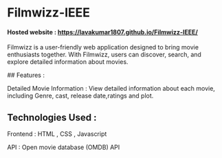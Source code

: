 # Filmwizz-IEEE

#### Hosted website : https://lavakumar1807.github.io/Filmwizz-IEEE/

<p>Filmwizz is a user-friendly web application designed to bring movie enthusiasts together. With Filmwizz, users can discover, search, and explore detailed information about movies.</p>
## Features :
<p> Detailed Movie Information : View detailed information about each movie, including Genre, cast, release date,ratings and plot.</p>

## Technologies Used :
<p>Frontend : HTML , CSS , Javascript</p>
<p>API : Open movie database (OMDB) API</p>

